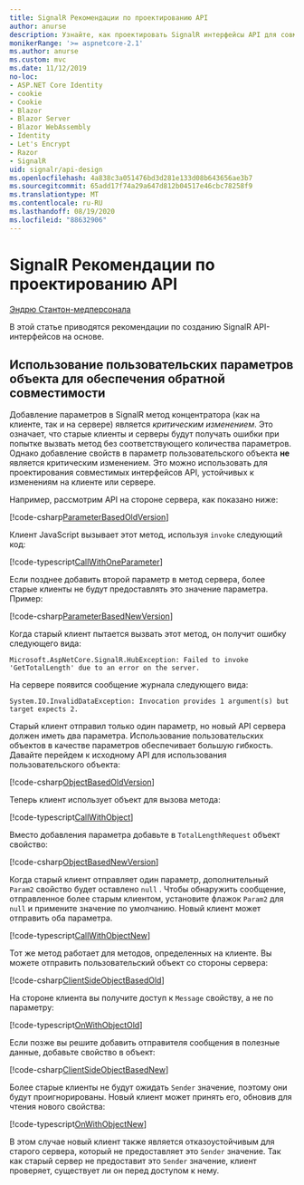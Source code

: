 ```yaml
---
title: SignalR Рекомендации по проектированию API
author: anurse
description: Узнайте, как проектировать SignalR интерфейсы API для совместимости с различными версиями приложения.
monikerRange: '>= aspnetcore-2.1'
ms.author: anurse
ms.custom: mvc
ms.date: 11/12/2019
no-loc:
- ASP.NET Core Identity
- cookie
- Cookie
- Blazor
- Blazor Server
- Blazor WebAssembly
- Identity
- Let's Encrypt
- Razor
- SignalR
uid: signalr/api-design
ms.openlocfilehash: 4a838c3a051476bd3d281e133d08b643656ae3b7
ms.sourcegitcommit: 65add17f74a29a647d812b04517e46cbc78258f9
ms.translationtype: MT
ms.contentlocale: ru-RU
ms.lasthandoff: 08/19/2020
ms.locfileid: "88632906"
---
```

# <a name="no-locsignalr-api-design-considerations"></a>SignalR Рекомендации по проектированию API

[Эндрю Стантон-медперсонала](https://twitter.com/anurse)

В этой статье приводятся рекомендации по созданию SignalR API-интерфейсов на основе.

## <a name="use-custom-object-parameters-to-ensure-backwards-compatibility"></a>Использование пользовательских параметров объекта для обеспечения обратной совместимости

Добавление параметров в SignalR метод концентратора (как на клиенте, так и на сервере) является *критическим изменением*. Это означает, что старые клиенты и серверы будут получать ошибки при попытке вызвать метод без соответствующего количества параметров. Однако добавление свойств в параметр пользовательского объекта **не** является критическим изменением. Это можно использовать для проектирования совместимых интерфейсов API, устойчивых к изменениям на клиенте или сервере.

Например, рассмотрим API на стороне сервера, как показано ниже:

[!code-csharp[ParameterBasedOldVersion](api-design/sample/Samples.cs?name=ParameterBasedOldVersion)]

Клиент JavaScript вызывает этот метод, используя `invoke` следующий код:

[!code-typescript[CallWithOneParameter](api-design/sample/Samples.ts?name=CallWithOneParameter)]

Если позднее добавить второй параметр в метод сервера, более старые клиенты не будут предоставлять это значение параметра. Пример:

[!code-csharp[ParameterBasedNewVersion](api-design/sample/Samples.cs?name=ParameterBasedNewVersion)]

Когда старый клиент пытается вызвать этот метод, он получит ошибку следующего вида:

```
Microsoft.AspNetCore.SignalR.HubException: Failed to invoke 'GetTotalLength' due to an error on the server.
```

На сервере появится сообщение журнала следующего вида:

```
System.IO.InvalidDataException: Invocation provides 1 argument(s) but target expects 2.
```

Старый клиент отправил только один параметр, но новый API сервера должен иметь два параметра. Использование пользовательских объектов в качестве параметров обеспечивает большую гибкость. Давайте перейдем к исходному API для использования пользовательского объекта:

[!code-csharp[ObjectBasedOldVersion](api-design/sample/Samples.cs?name=ObjectBasedOldVersion)]

Теперь клиент использует объект для вызова метода:

[!code-typescript[CallWithObject](api-design/sample/Samples.ts?name=CallWithObject)]

Вместо добавления параметра добавьте в `TotalLengthRequest` объект свойство:

[!code-csharp[ObjectBasedNewVersion](api-design/sample/Samples.cs?name=ObjectBasedNewVersion&highlight=4,9-13)]

Когда старый клиент отправляет один параметр, дополнительный `Param2` свойство будет оставлено `null` . Чтобы обнаружить сообщение, отправленное более старым клиентом, установите флажок `Param2` для `null` и примените значение по умолчанию. Новый клиент может отправить оба параметра.

[!code-typescript[CallWithObjectNew](api-design/sample/Samples.ts?name=CallWithObjectNew)]

Тот же метод работает для методов, определенных на клиенте. Вы можете отправить пользовательский объект со стороны сервера:

[!code-csharp[ClientSideObjectBasedOld](api-design/sample/Samples.cs?name=ClientSideObjectBasedOld)]

На стороне клиента вы получите доступ к `Message` свойству, а не по параметру:

[!code-typescript[OnWithObjectOld](api-design/sample/Samples.ts?name=OnWithObjectOld)]

Если позже вы решите добавить отправителя сообщения в полезные данные, добавьте свойство в объект:

[!code-csharp[ClientSideObjectBasedNew](api-design/sample/Samples.cs?name=ClientSideObjectBasedNew&highlight=5)]

Более старые клиенты не будут ожидать `Sender` значение, поэтому они будут проигнорированы. Новый клиент может принять его, обновив для чтения нового свойства:

[!code-typescript[OnWithObjectNew](api-design/sample/Samples.ts?name=OnWithObjectNew&highlight=2-5)]

В этом случае новый клиент также является отказоустойчивым для старого сервера, который не предоставляет это `Sender` значение. Так как старый сервер не предоставит это `Sender` значение, клиент проверяет, существует ли он перед доступом к нему.
